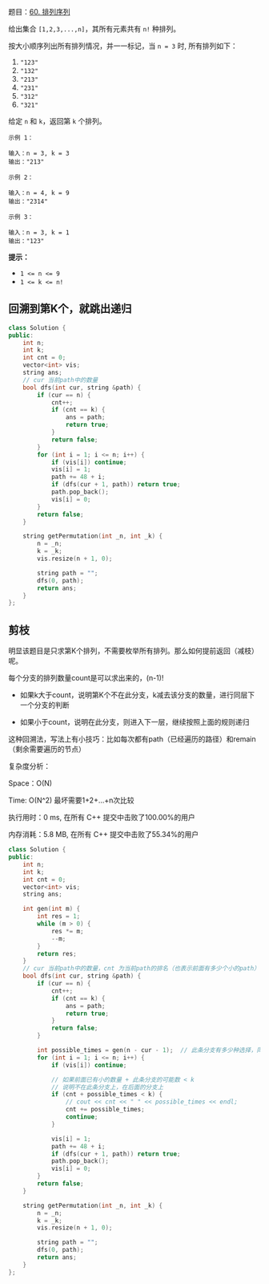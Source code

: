 题目：[60. 排列序列](https://leetcode.cn/problems/permutation-sequence/)

给出集合 `[1,2,3,...,n]`，其所有元素共有 `n!` 种排列。

按大小顺序列出所有排列情况，并一一标记，当 `n = 3` 时, 所有排列如下：

1. `"123"`
2. `"132"`
3. `"213"`
4. `"231"`
5. `"312"`
6. `"321"`

给定 `n` 和 `k`，返回第 `k` 个排列。

```
示例 1：

输入：n = 3, k = 3
输出："213"

示例 2：

输入：n = 4, k = 9
输出："2314"

示例 3：

输入：n = 3, k = 1
输出："123"

```

**提示：**

- `1 <= n <= 9`
- `1 <= k <= n!`

## 回溯到第K个，就跳出递归

```c++
class Solution {
public:
    int n;
    int k;
    int cnt = 0;
    vector<int> vis;
    string ans;
    // cur 当前path中的数量
    bool dfs(int cur, string &path) {
        if (cur == n) {
            cnt++;
            if (cnt == k) {
                ans = path;
                return true;
            }
            return false;
        }
        for (int i = 1; i <= n; i++) {
            if (vis[i]) continue;
            vis[i] = 1;
            path += 48 + i;
            if (dfs(cur + 1, path)) return true;
            path.pop_back();
            vis[i] = 0;
        }
        return false;
    }

    string getPermutation(int _n, int _k) {
        n = _n;
        k = _k;
        vis.resize(n + 1, 0);

        string path = "";
        dfs(0, path);
        return ans;
    }
};
```

## 剪枝

明显该题目是只求第K个排列，不需要枚举所有排列。那么如何提前返回（减枝）呢。

每个分支的排列数量count是可以求出来的，(n-1)!

- 如果k大于count，说明第K个不在此分支，k减去该分支的数量，进行同层下一个分支的判断

- 如果小于count，说明在此分支，则进入下一层，继续按照上面的规则递归

这种回溯法，写法上有小技巧：比如每次都有path（已经遍历的路径）和remain（剩余需要遍历的节点）

复杂度分析：

Space：O(N)

Time: O(N^2) 最坏需要1+2+...+n次比较



执行用时：0 ms, 在所有 C++ 提交中击败了100.00%的用户

内存消耗：5.8 MB, 在所有 C++ 提交中击败了55.34%的用户

```c++
class Solution {
public:
    int n;
    int k;
    int cnt = 0;
    vector<int> vis;
    string ans;

    int gen(int m) {
        int res = 1;
        while (m > 0) {
            res *= m;
            --m;
        }
        return res;
    }
    // cur 当前path中的数量，cnt 为当前path的排名（也表示前面有多少个小的path）
    bool dfs(int cur, string &path) {
        if (cur == n) {
            cnt++;
            if (cnt == k) {
                ans = path;
                return true;
            }
            return false;
        }

        int possible_times = gen(n - cur - 1);  // 此条分支有多少种选择，同层中每个分支选择数量一样
        for (int i = 1; i <= n; i++) {
            if (vis[i]) continue;

            // 如果前面已有小的数量 + 此条分支的可能数 < k
            // 说明不在此条分支上，在后面的分支上
            if (cnt + possible_times < k) {
                // cout << cnt << " " << possible_times << endl;
                cnt += possible_times;
                continue;
            }

            vis[i] = 1;
            path += 48 + i;
            if (dfs(cur + 1, path)) return true;
            path.pop_back();
            vis[i] = 0;
        }
        return false;
    }

    string getPermutation(int _n, int _k) {
        n = _n;
        k = _k;
        vis.resize(n + 1, 0);

        string path = "";
        dfs(0, path);
        return ans;
    }
};
```

